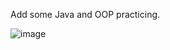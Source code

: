 Add some Java and OOP practicing.

![image](https://github.com/binny3213/Java-Practice/assets/90454079/faffdc0f-4d46-4cbb-bb93-570bac62b141)
